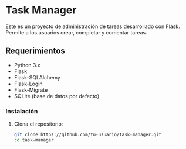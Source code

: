 # Task Manager
Este es un proyecto de administración de tareas desarrollado con Flask. Permite a los usuarios crear, completar y comentar tareas.

## Requerimientos

- Python 3.x
- Flask
- Flask-SQLAlchemy
- Flask-Login
- Flask-Migrate
- SQLite (base de datos por defecto)

### Instalación

1. Clona el repositorio:
   ```bash
   git clone https://github.com/tu-usuario/task-manager.git
   cd task-manager
